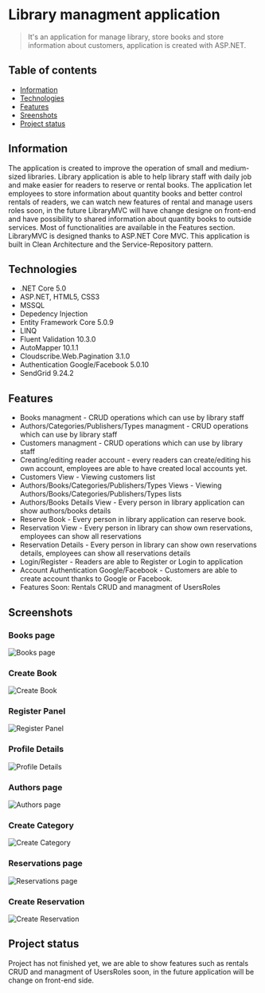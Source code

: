 # Library managment application
> It's an application for manage library, store books and store information about customers, application is created with ASP.NET.

## Table of contents
* [Information](#information)
* [Technologies](#technologies)
* [Features](#features)
* [Sreenshots](#screenshots)
* [Project status](#project-status)


## Information
The application is created to improve the operation of small and medium-sized libraries. Library application is able to help library staff with daily job and make easier for readers to reserve or rental books.
The application let employees to store information about quantity books and better control rentals of readers, we can watch new features of rental and manage users roles soon, in the future LibraryMVC will have change designe on front-end and have possibility to shared information about quantity books to outside services.
Most of functionalities are available in the Features section. 
LibraryMVC is designed thanks to ASP.NET Core MVC.
This application is built in Clean Architecture and the Service-Repository pattern.

## Technologies
* .NET Core 5.0
* ASP.NET, HTML5, CSS3
* MSSQL
* Depedency Injection
* Entity Framework Core 5.0.9
* LINQ
* Fluent Validation 10.3.0
* AutoMapper 10.1.1
* Cloudscribe.Web.Pagination 3.1.0
* Authentication Google/Facebook 5.0.10
* SendGrid 9.24.2


## Features
* Books managment - CRUD operations which can use by library staff
* Authors/Categories/Publishers/Types managment - CRUD operations which can use by library staff
* Customers managment - CRUD operations which can use by library staff
* Creating/editing reader account - every readers can create/editing his own account, employees are able to have created local accounts yet. 
* Customers View - Viewing customers list
* Authors/Books/Categories/Publishers/Types Views - Viewing Authors/Books/Categories/Publishers/Types lists
* Authors/Books Details View - Every person in library application can show authors/books details
* Reserve Book - Every person in library application can reserve book.
* Reservation View - Every person in library can show own reservations, employees can show all reservations
* Reservation Details - Every person in library can show own reservations details, employees can show all reservations details
* Login/Register - Readers are able to Register or Login to application
* Account Authentication Google/Facebook - Customers are able to create account thanks to Google or Facebook.
* Features Soon: Rentals CRUD and managment of UsersRoles

## Screenshots
### Books page
![Books page](/LibraryMVC.WebApplication/wwwroot/images/screens/Books.png)
### Create Book
![Create Book](/LibraryMVC.WebApplication/wwwroot/images/screens/CreateBook.png)
### Register Panel
![Register Panel](/LibraryMVC.WebApplication/wwwroot/images/screens/RegisterPanel.png)
### Profile Details
![Profile Details](/LibraryMVC.WebApplication/wwwroot/images/screens/ProfileDetails.png)
### Authors page
![Authors page](/LibraryMVC.WebApplication/wwwroot/images/screens/Authors.png)
### Create Category
![Create Category](/LibraryMVC.WebApplication/wwwroot/images/screens/AddCategory.png)
### Reservations page
![Reservations page](/LibraryMVC.WebApplication/wwwroot/images/screens/Reservations.png)
### Create Reservation
![Create Reservation](/LibraryMVC.WebApplication/wwwroot/images/screens/CreateReservation.png)


## Project status
Project has not finished yet, we are able to show features such as rentals CRUD and managment of UsersRoles soon, 
in the future application will be change on front-end side.

